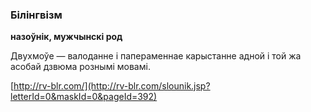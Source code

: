 ### Білінгвізм
**назоўнік, мужчынскі род**

Двухмоўе — валоданне і папераменнае карыстанне адной і той жа асобай дзвюма рознымі мовамі.

<a rel="author">[http://rv-blr.com/](http://rv-blr.com/slounik.jsp?letterId=0&maskId=0&pageId=392)</a>
